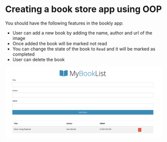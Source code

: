# Creating a book store app using OOP

You should have the following features in the bookly app:

- User can add a new book by adding the name, author and url of the image
- Once added the book will be marked not read
- You can change the state of the book    to `Read` and it will be marked as completed
- User can delete the book

![DEMO](../assets/bookly.png)
